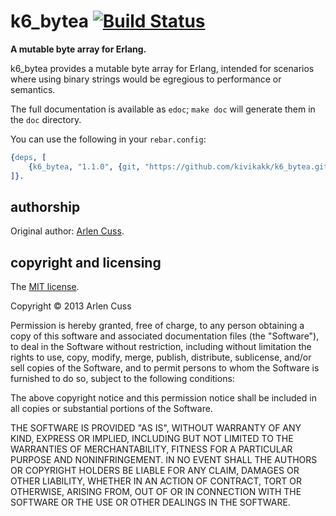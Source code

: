 # k6\_bytea [![Build Status](https://secure.travis-ci.org/kivikakk/k6_bytea.png)](http://travis-ci.org/kivikakk/k6\_bytea)

**A mutable byte array for Erlang.**

k6\_bytea provides a mutable byte array for Erlang, intended for scenarios
where using binary strings would be egregious to performance or semantics.

The full documentation is available as `edoc`; `make doc` will generate them in
the `doc` directory.

You can use the following in your `rebar.config`:

```erlang
{deps, [
    {k6_bytea, "1.1.0", {git, "https://github.com/kivikakk/k6_bytea.git", {tag, "v1.1.0"}}}
]}.
```

## authorship

Original author: [Arlen Cuss](https://github.com/kivikakk).

## copyright and licensing

The [MIT license](http://opensource.org/licenses/MIT).

Copyright &copy; 2013 Arlen Cuss

Permission is hereby granted, free of charge, to any person obtaining a copy of
this software and associated documentation files (the "Software"), to deal in
the Software without restriction, including without limitation the rights to
use, copy, modify, merge, publish, distribute, sublicense, and/or sell copies
of the Software, and to permit persons to whom the Software is furnished to do
so, subject to the following conditions:

The above copyright notice and this permission notice shall be included in all
copies or substantial portions of the Software.

THE SOFTWARE IS PROVIDED "AS IS", WITHOUT WARRANTY OF ANY KIND, EXPRESS OR
IMPLIED, INCLUDING BUT NOT LIMITED TO THE WARRANTIES OF MERCHANTABILITY,
FITNESS FOR A PARTICULAR PURPOSE AND NONINFRINGEMENT. IN NO EVENT SHALL THE
AUTHORS OR COPYRIGHT HOLDERS BE LIABLE FOR ANY CLAIM, DAMAGES OR OTHER
LIABILITY, WHETHER IN AN ACTION OF CONTRACT, TORT OR OTHERWISE, ARISING FROM,
OUT OF OR IN CONNECTION WITH THE SOFTWARE OR THE USE OR OTHER DEALINGS IN THE
SOFTWARE.
